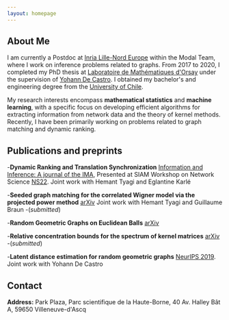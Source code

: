 ```yaml
---
layout: homepage
---
```


## About Me

I am currently a Postdoc at [Inria Lille-Nord Europe](https://www.inria.fr/fr/centre-inria-de-luniversite-de-lille) within the Modal Team, where I work on inference problems related to graphs. From 2017 to 2020, I completed my PhD thesis at [Laboratoire de Mathématiques d'Orsay](https://www.imo.universite-paris-saclay.fr/en/) under the supervision of [Yohann De Castro](https://ydecastro.github.io/). I obtained my bachelor's and engineering degree from the [University of Chile](https://www.dim.uchile.cl/).

My research interests encompass **mathematical statistics** and **machine learning**, with a specific focus on developing efficient algorithms for extracting information from network data and the theory of kernel methods. Recently, I have been primarily working on problems related to graph matching and dynamic ranking.


## Publications and preprints
-**Dynamic Ranking and Translation Synchronization** [Information and Inference: A journal of the IMA](https://academic.oup.com/imaiai/article-abstract/12/3/iaad029/7236918?redirectedFrom=fulltext),
Presented at SIAM Workshop on Network Science [NS22](http://dyn.phys.northwestern.edu/ns22.html).
Joint work with Hemant Tyagi and Eglantine Karlé

-**Seeded graph matching for the correlated Wigner model via the projected power method** [arXiv](https://arxiv.org/abs/2204.04099)
Joint work with Hemant Tyagi and Guillaume Braun -(*submitted*)

-**Random Geometric Graphs on Euclidean Balls** [arXiv](https://arxiv.org/abs/2010.13734)

-**Relative concentration bounds for the spectrum of kernel matrices** [arXiv](https://arxiv.org/abs/1812.02108) -(*submitted*)

-**Latent distance estimation for random geometric graphs** [NeurIPS 2019](https://papers.nips.cc/paper/2019/hash/c4414e538a5475ec0244673b7f2f7dbb-Abstract.html).
Joint work with Yohann De Castro

## Contact
**Address:** Park Plaza, Parc scientifique de la Haute-Borne, 40 Av. Halley Bât A, 59650 Villeneuve-d'Ascq

